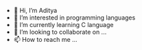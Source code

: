 - 👋 Hi, I’m Aditya 
- 👀 I’m interested in programming languages
- 🌱 I’m currently learning C language 
- 💞️ I’m looking to collaborate on ...
- 📫 How to reach me ...

<!---
adi0126/adi0126 is a ✨ special ✨ repository because its `README.md` (this file) appears on your GitHub profile.
You can click the Preview link to take a look at your changes.
--->
